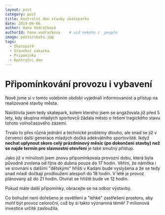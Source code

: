 ```yaml
---
layout: post
category: post
title: Kontrolní den stavby skateparku   
date: 2019-06-06
author: Hana Vodrážková
authorId: hana.vodrazkova    # uid nekoho z _people
image: posts/skate.jpg
tags:
  - Skatepark
  - Stavební zakazka
  - Pripomínka
  - Kontrolni den
---
```


# Připomínkování provozu i vybavení 


Nově jsme si v tomto volebním období vyjednali informovanost a přístup na realizované stavby města.

Navštívila jsem tedy skatepark, kolem kterého jsem se angažovala již před 5 lety, kdy skupina mladých sportovců žádala město o řešení tragického stavu tohoto volnočasového zázemí. 

Trvalo to přes různá jednání a technické problémy dlouho, ale snad se již v červenci další generace mladých dočká adekvátního sportoviště. Ikdyž **nechat uplynout skoro celý prázdninový měsíc (po dokončení stavby) než se najde termín pro slavnostní otevření**
je také smutný přístup.

Jako již v minulosti jsem znovu připomínkovala provozní dobu, která byla původně zvolena od října do dubna pouze do 17 hodin.
Věřím, že námitka i ve srovnání s dalšími "dětskými" hřišti v Kadani bude vyslyšena a že se tedy snad mladí dočkají prodloužení
alespoň do 18 hodin. V létě je provoz plánovaný až do 21 hodin. Otvírat se hřiště bude ve 12 hodin.

Pokud máte další připomínky, obracejte se na odbor výstavby.

Co bohužel není dořešeno je osvětlení a "lehké" zastřešení prostoru, aby mohl být provoz celoroční, což by si takto významná 
téměř 7 milionová investice určitě zasloužila. 
 


 
